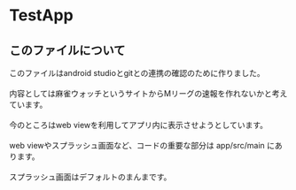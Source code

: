 ﻿# TestApp
<h2>
  このファイルについて
</h2>
<p>
  このファイルはandroid studioとgitとの連携の確認のために作りました。<br><br>内容としては麻雀ウォッチというサイトからMリーグの速報を作れないかと考えています。<br><br>今のところはweb viewを利用してアプリ内に表示させようとしています。
  <br><br>web viewやスプラッシュ画面など、コードの重要な部分は app/src/main にあります。
  <br><br>スプラッシュ画面はデフォルトのまんまです。
</p>
